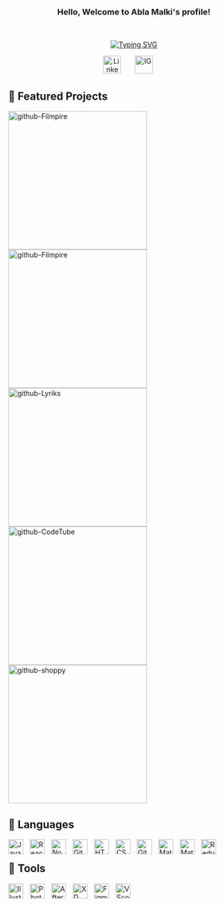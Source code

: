 <h3 align="center">
  Hello, Welcome to Abla Malki's profile!
</h3>
<br/>

<!-- Typing SVG by DenverCoder1 - https://github.com/DenverCoder1/readme-typing-svg -->
<p align="center">
  <a href="https://git.io/typing-svg"><img src="https://readme-typing-svg.demolab.com?font=Josefin+Sans&size=24&pause=1000&color=3b82f6&center=true&width=435&lines=Web+Developer;Web+Designer;UX+%2F+UI+Designer" alt="Typing SVG" /></a>
</p>

<!-- Social icons section -->
<p align="center">
  <a href="https://www.linkedin.com/in/abla-malki"><img width="36px" alt="Linkedin" title="Linkedin" src="https://i.imgur.com/33BnnzV.png"/></a>
  &#8287;&#8287;&#8287;&#8287;&#8287;
  <a href="https://www.instagram.com/abla.malki"><img width="36px" alt="IG" title="IG" src="https://i.imgur.com/0USUQiW.png"/></a>
  &#8287;&#8287;&#8287;&#8287;&#8287;
 
 

## 💙 Featured Projects
  

   <p align="left">
 <a href="https://github.com/AblaMalki/Filmpire"><img width="278" src="https://github-readme-stats.vercel.app/api/pin/?username=AblaMalki&repo=Filmpire&bg_color=1F222E&title_color=3b82f6&text_color=FFFFFF&hide_border=true&icon_color=F8D866&show_icons=false" alt="github-Filmpire"></a> 
<a href="https://github.com/AblaMalki/Filmpire"><img width="278" src="https://github-readme-stats.vercel.app/api/pin/?username=AblaMalki&repo=Filmpire&bg_color=1F222E&title_color=3b82f6&text_color=FFFFFF&hide_border=true&icon_color=F8D866&show_icons=false" alt="github-Filmpire"></a> 
   <a href="https://github.com/AblaMalki/Lyriks"><img width="278" src="https://github-readme-stats.vercel.app/api/pin/?username=AblaMalki&repo=Lyriks&bg_color=1F222E&title_color=3b82f6&text_color=FFFFFF&hide_border=true&icon_color=F8D866&show_icons=false" alt="github-Lyriks"></a> 
  <a href="https://github.com/AblaMalki/CodeTube"><img width="278" src="https://github-readme-stats.vercel.app/api/pin/?username=AblaMalki&repo=CodeTube&bg_color=1F222E&title_color=3b82f6&text_color=FFFFFF&hide_border=true&icon_color=F8D866&show_icons=false" alt="github-CodeTube"></a> 
     <a href="https://github.com/AblaMalki/shoppy"><img width="278" src="https://github-readme-stats.vercel.app/api/pin/?username=AblaMalki&repo=shoppy&bg_color=1F222E&title_color=3b82f6&text_color=FFFFFF&hide_border=true&icon_color=F8D866&show_icons=false" alt="github-shoppy"></a>
     
   </p> 

  
## 🔵 Languages

<img align="left" alt="JavaScript" width="30px" style="padding-right:10px;" src="https://cdn.jsdelivr.net/gh/devicons/devicon/icons/javascript/javascript-plain.svg" />
<img align="left" alt="React" width="30px" style="padding-right:10px;" src="https://cdn.jsdelivr.net/gh/devicons/devicon/icons/react/react-original.svg" />
<img align="left" alt="NodeJS" width="30px" style="padding-right:10px;" src="https://cdn.jsdelivr.net/gh/devicons/devicon/icons/nodejs/nodejs-original.svg" />
<img align="left" alt="Git" width="30px" style="padding-right:10px;" src="https://cdn.jsdelivr.net/gh/devicons/devicon/icons/git/git-original.svg" />
<img align="left" alt="HTML" width="30px" style="padding-right:10px;" src="https://cdn.jsdelivr.net/gh/devicons/devicon/icons/html5/html5-plain.svg" />
<img align="left" alt="CSS" width="30px" style="padding-right:10px;" src="https://cdn.jsdelivr.net/gh/devicons/devicon/icons/css3/css3-plain.svg" />
<img align="left" alt="GitHub" width="30px" style="padding-right:10px;" src="https://cdn.jsdelivr.net/gh/devicons/devicon/icons/github/github-original.svg" />
<img align="left" alt="MaterialUi" width="30px" style="padding-right:10px;" src="https://cdn.jsdelivr.net/gh/devicons/devicon/icons/materialui/materialui-original.svg" />
<img align="left" alt="MaterialUi" width="30px" style="padding-right:10px;" src="https://cdn.jsdelivr.net/gh/devicons/devicon@latest/icons/tailwindcss/tailwindcss-original.svg" />    
<img align="left" alt="Redux" width="30px" style="padding-right:10px;" src="https://cdn.jsdelivr.net/gh/devicons/devicon/icons/redux/redux-original.svg" />
          
<br />

## 🔷 Tools

<img align="left" alt="Illustrator" width="30px" style="padding-right:10px;" src="https://cdn.jsdelivr.net/gh/devicons/devicon/icons/illustrator/illustrator-plain.svg" />
<img align="left" alt="Photoshop" width="30px" style="padding-right:10px;" src="https://cdn.jsdelivr.net/gh/devicons/devicon/icons/photoshop/photoshop-plain.svg" />
<img align="left" alt="AfterEffects" width="30px" style="padding-right:10px;" src="https://cdn.jsdelivr.net/gh/devicons/devicon/icons/aftereffects/aftereffects-original.svg" />
<img align="left" alt="XD" width="30px" style="padding-right:10px;" src="https://cdn.jsdelivr.net/gh/devicons/devicon/icons/xd/xd-plain.svg" />
<img align="left" alt="Figma" width="30px" style="padding-right:10px;" src="https://cdn.jsdelivr.net/gh/devicons/devicon/icons/figma/figma-original.svg" />
<img align="left" alt="VScode" width="30px" style="padding-right:10px;" src="https://cdn.jsdelivr.net/gh/devicons/devicon/icons/vscode/vscode-original.svg" />
          
          
          
          



